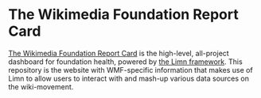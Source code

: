 # The Wikimedia Foundation Report Card

[The Wikimedia Foundation Report Card](http://reportcard.wmflabs.org) is the high-level, all-project dashboard for foundation health, powered by [the Limn framework](https://github.com/wikimedia/limn). This repository is the website with WMF-specific information that makes use of Limn to allow users to interact with and mash-up various data sources on the wiki-movement.



